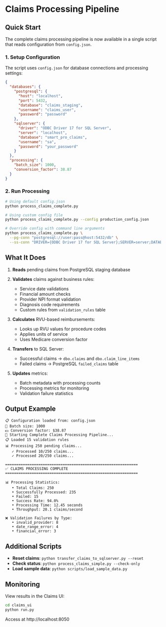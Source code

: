 # Claims Processing Pipeline

## Quick Start

The complete claims processing pipeline is now available in a single script that reads configuration from `config.json`.

### 1. Setup Configuration

The script uses `config.json` for database connections and processing settings:

```json
{
  "databases": {
    "postgresql": {
      "host": "localhost",
      "port": 5432,
      "database": "claims_staging",
      "username": "claims_user",
      "password": "password"
    },
    "sqlserver": {
      "driver": "ODBC Driver 17 for SQL Server",
      "server": "localhost",
      "database": "smart_pro_claims",
      "username": "sa",
      "password": "your_password"
    }
  },
  "processing": {
    "batch_size": 1000,
    "conversion_factor": 38.87
  }
}
```

### 2. Run Processing

```bash
# Using default config.json
python process_claims_complete.py

# Using custom config file
python process_claims_complete.py --config production_config.json

# Override config with command line arguments
python process_claims_complete.py \
  --pg-conn "postgresql://user:pass@host:5432/db" \
  --ss-conn "DRIVER={ODBC Driver 17 for SQL Server};SERVER=server;DATABASE=db;UID=user;PWD=pass"
```

## What It Does

1. **Reads** pending claims from PostgreSQL staging database
2. **Validates** claims against business rules:
   - Service date validations
   - Financial amount checks
   - Provider NPI format validation
   - Diagnosis code requirements
   - Custom rules from `validation_rules` table

3. **Calculates** RVU-based reimbursements:
   - Looks up RVU values for procedure codes
   - Applies units of service
   - Uses Medicare conversion factor

4. **Transfers** to SQL Server:
   - Successful claims → `dbo.claims` and `dbo.claim_line_items`
   - Failed claims → PostgreSQL `failed_claims` table

5. **Updates** metrics:
   - Batch metadata with processing counts
   - Processing metrics for monitoring
   - Validation failure statistics

## Output Example

```
📋 Configuration loaded from: config.json
🔄 Batch size: 1000
💵 Conversion factor: $38.87
🔄 Starting Complete Claims Processing Pipeline...
📋 Loaded 15 validation rules
📊 Processing 250 pending claims...
   ✓ Processed 10/250 claims...
   ✓ Processed 20/250 claims...

============================================================
✅ CLAIMS PROCESSING COMPLETE
============================================================

📊 Processing Statistics:
   • Total Claims: 250
   • Successfully Processed: 235
   • Failed: 15
   • Success Rate: 94.0%
   • Processing Time: 12.45 seconds
   • Throughput: 20.1 claims/second

❌ Validation Failures by Type:
   • invalid_provider: 8
   • date_range_error: 4
   • financial_error: 3
```

## Additional Scripts

- **Reset claims**: `python transfer_claims_to_sqlserver.py --reset`
- **Check status**: `python process_claims_simple.py --check-only`
- **Load sample data**: `python scripts/load_sample_data.py`

## Monitoring

View results in the Claims UI:
```bash
cd claims_ui
python run.py
```

Access at http://localhost:8050